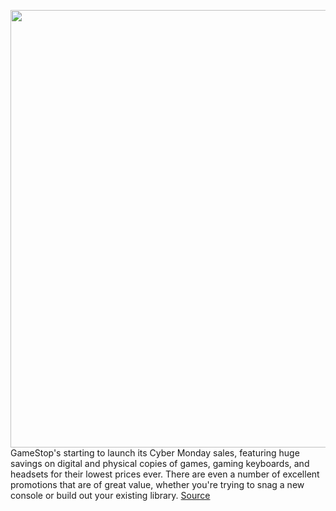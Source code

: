<img src='https://cdn.vox-cdn.com/thumbor/WbaKUYWhwIrYY4MsJ3enrUu7DdE=/0x0:1920x931/1200x800/filters:focal(807x313:1113x619)/cdn.vox-cdn.com/uploads/chorus_image/image/70187617/15c18a4b_33b8_437e_92c0_945eb4c6b82f.0.jpg' width='700px' /><br/>
GameStop's starting to launch its Cyber Monday sales, featuring huge savings on digital and physical copies of games, gaming keyboards, and headsets for their lowest prices ever. There are even a number of excellent promotions that are of great value, whether you're trying to snag a new console or build out your existing library.
<a href='https://www.theverge.com/22796306/gamestop-black-friday-2021-deals-games-gaming-cyber-monday'> Source <a/>